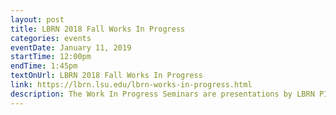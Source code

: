 ```yaml
---
layout: post
title: LBRN 2018 Fall Works In Progress
categories: events
eventDate: January 11, 2019
startTime: 12:00pm
endTime: 1:45pm
textOnUrl: LBRN 2018 Fall Works In Progress
link: https://lbrn.lsu.edu/lbrn-works-in-progress.html
description: The Work In Progress Seminars are presentations by LBRN PI's where they present their research progress and have an opportunity for input from their peers and mentors in a collaborative setting.
---
```

